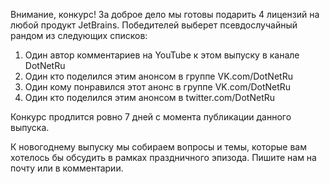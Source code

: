 ﻿---
Number: 19
Title: Знакомство с Infer#, Apple Silicon, возможности R# и Rider 2020.3
PublishDate: 2020-12-22T07:51:48Z
Authors:
  - Анатолий Кулаков
  - Игорь Лабутин
  - Денис Мухаметьянов
  - Егор Богатов
Mastering: Максим Шошин
Music:
  Максим Аршинов «Pensive yeti.0.1»: https://hightech.group/ru/about
Home: https://anchor.fm/radiodotnet/episodes/RadioDotNet-019-eo3uan
Audio: https://anchor.fm/s/f0c0ef4/podcast/play/24295191/https%3A%2F%2Fd3ctxlq1ktw2nl.cloudfront.net%2Fstaging%2F2020-11-22%2F051957e8-e9d9-6157-01b1-f622ead5dd0f.mp3
Video: https://www.youtube.com/watch?v=r-m5fJLaIHo
Topics:

  - Subject: ReSharper & Rider 2020.3
    Timestamp: 00:00:22
    Links:
      - https://blog.jetbrains.com/dotnet/2020/12/14/resharper-2020-3-released/
      - https://blog.jetbrains.com/dotnet/2020/12/14/rider-2020-3-release/
      - https://blog.jetbrains.com/dotnet/2020/12/07/use-c-9-records-and-init-only-properties-in-resharper-and-rider-2020-3/
      - https://blog.jetbrains.com/dotnet/2020/11/19/auto-detect-code-format-rules-with-rider-2020-3/

  - Subject: Infer# — Interprocedural Memory Safety Analysis For C#
    Timestamp: 00:15:52
    Links:
      - https://devblogs.microsoft.com/dotnet/infer-interprocedural-memory-safety-analysis-for-c/
      - https://github.com/microsoft/infersharp
      - https://www.youtube.com/watch?v=EoFRaCfNwKs&list=PLtWrKx3nUGBe5P8j7ZCi950cVn6YCPX7a

  - Subject: Open sourcing the Porting Assistant for .NET
    Timestamp: 00:26:55
    Links:
      - https://aws.amazon.com/blogs/opensource/open-sourcing-the-porting-assistant-for-net/
      - https://github.com/aws/porting-assistant-dotnet-client

  - Subject: Dynamic Class Creation and Type Safety with Roslyn
    Timestamp: 00:29:32
    Links:
      - https://www.dotnetcurry.com/csharp/dynamic-class-creation-roslyn

  - Subject: .NET Development on Apple Silicon
    Timestamp: 00:37:10
    Links:
      - https://blog.jetbrains.com/dotnet/2020/12/11/net-development-on-apple-silicon/
      - https://github.com/dotnet/runtime/issues/43313
      - https://www.nequalsonelifestyle.com/2020/11/24/apple-silicon-benchmarks-pt6-dotnet-perf-suite/
      - https://habr.com/ru/post/529190/
      - https://twitter.com/EgorBo/status/1337139321405583376

  - Subject: DotNext 2020 Piter Playlist
    Timestamp: 00:53:34
    Links:
      - https://www.youtube.com/watch?v=gc3yVybPuaY&list=PLtWrKx3nUGBe8Fm_3Mp6dtdQnet5GuHFu

---
Внимание, конкурс! За доброе дело мы готовы подарить 4 лицензий на любой продукт JetBrains. Победителей выберет псевдослучайный рандом из следующих списков:

1. Один автор комментариев на YouTube к этом выпуску в канале DotNetRu
2. Один кто поделился этим анонсом в группе VK.com/DotNetRu
3. Один кому понравился этот анонс в группе VK.com/DotNetRu
4. Один кто поделился этим анонсом в twitter.com/DotNetRu

Конкурс продлится ровно 7 дней с момента публикации данного выпуска.

К новогоднему выпуску мы собираем вопросы и темы, которые вам хотелось бы обсудить в рамках праздничного эпизода. Пишите нам на почту или в комментарии.
